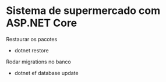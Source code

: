# Sistema de supermercado com ASP.NET Core

Restaurar os pacotes
- dotnet restore

Rodar migrations no banco
- dotnet ef database update